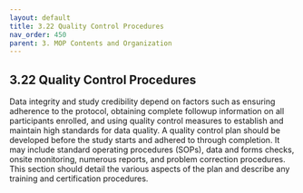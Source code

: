 ```yaml
---
layout: default
title: 3.22 Quality Control Procedures
nav_order: 450
parent: 3. MOP Contents and Organization
---
```


## 3.22 Quality Control Procedures

Data integrity and study credibility depend on factors such as ensuring
adherence to the protocol, obtaining complete followup information on
all participants enrolled, and using quality control measures to
establish and maintain high standards for data quality. A quality
control plan should be developed before the study starts and adhered to
through completion. It may include standard operating procedures (SOPs),
data and forms checks, onsite monitoring, numerous reports, and problem
correction procedures. This section should detail the various aspects of
the plan and describe any training and certification procedures.

